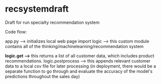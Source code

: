 # recsystemdraft
Draft for run specialty recommendation system

Code flow:

app.py --> initializes local web page
import logic --> this custom module contains all of the thinking/machinelearning/recommendation system

<strong> logic.get --> </strong> this returns a list of all customer data, which includes product recommendations. 
logic.postprocess --> this appends relevant customer data to a local csv file for later processing (in deployment, there would be a separate function to go through and evaluate the accuracy of the model's predictions throughout the sales day) 
